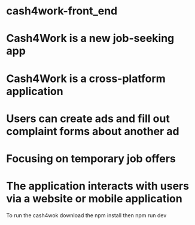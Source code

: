 # cash4work-front_end

# Cash4Work is a new job-seeking app

# Cash4Work is a cross-platform application

# Users can create ads and fill out complaint forms about another ad

# Focusing on temporary job offers

# The application interacts with users via a website or mobile application

To run the cash4wok download the npm install then npm run dev
